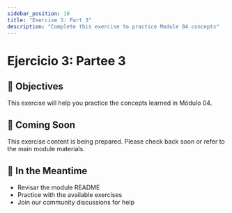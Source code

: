 ```yaml
---
sidebar_position: 10
title: "Exercise 3: Part 3"
description: "Complete this exercise to practice Module 04 concepts"
---
```


# Ejercicio 3: Partee 3

## 🎯 Objectives

This exercise will help you practice the concepts learned in Módulo 04.

## 📝 Coming Soon

This exercise content is being prepared. Please check back soon or refer to the main module materials.

## 🚀 In the Meantime

- Revisar the module README
- Practice with the available exercises
- Join our community discussions for help
